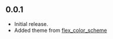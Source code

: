 ## 0.0.1

* Initial release.
* Added theme from [flex_color_scheme](https://pub.dev/packages/flex_color_scheme)
